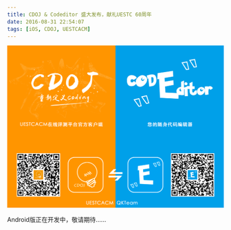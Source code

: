 ```yaml
---
title: CDOJ & Codeditor 盛大发布，献礼UESTC 60周年
date: 2016-08-31 22:54:07
tags: [iOS, CDOJ, UESTCACM]
---
```


<style>
img {
	max-width: 100%;
}
.badge {
	position: absolute;
	display: none;
}
</style>

<div style="position: relative;">
	<img id="pic" src="/resources/CDOJ&Codeditor_noBadge.png">
	<a class="badge" id="cdoj" href="https://itunes.apple.com/app/cdoj/id1147018708" target="_blank">
		<img src="/resources/AppStoreBadge.png">
	</a>
	<a class="badge" id="codeditor" href="https://itunes.apple.com/app/codeditor/id1147022827" target="_blank">
		<img src="/resources/AppStoreBadge.png">
	</a>
</div>
<script>
function A() {
	var width = $('#pic').width() * 0.1593;
	var top = $('#pic').height() * 0.55;
	var left = ($('#pic').width() * 0.5 - width) * 0.5;
	$('#cdoj').css('top', top + 'px');
	$('#cdoj').css('left', left + 'px');
	$('#cdoj').css('width', width + 'px');

	left = $('#pic').width() - left - width;
	$('#codeditor').css('top', top + 'px');
	$('#codeditor').css('left', left + 'px');
	$('#codeditor').css('width', width + 'px');

	$('.badge').css('display', 'block');
}
window.onresize = function () { A(); }
window.onload = function () { A(); }
$('#pic').load(function() { A(); });
</script>

<!--more-->
Android版正在开发中，敬请期待……

